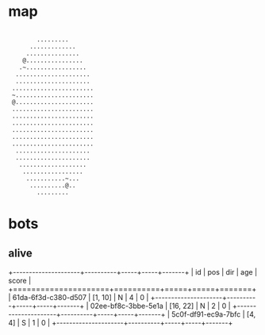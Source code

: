 # map

```

        .........
      .............
     ...............
    @................
   .~.................
  .....................
  .....................
 .......................
 ~......................
 @......................
 .......................
 .......................
 .......................
 .......................
 .......................
 .......................
  .....................
  .....................
   ...................
    .................
     ...........~...
      ..........@..
        .........

```

# bots

## alive

+---------------------+----------+-----+-----+-------+
| id                  | pos      | dir | age | score |
+=====================+==========+=====+=====+=======+
| 61da-6f3d-c380-d507 | [1, 10]  | N   | 4   | 0     |
+---------------------+----------+-----+-----+-------+
| 02ee-bf8c-3bbe-5e1a | [16, 22] | N   | 2   | 0     |
+---------------------+----------+-----+-----+-------+
| 5c0f-df91-ec9a-7bfc | [4, 4]   | S   | 1   | 0     |
+---------------------+----------+-----+-----+-------+


